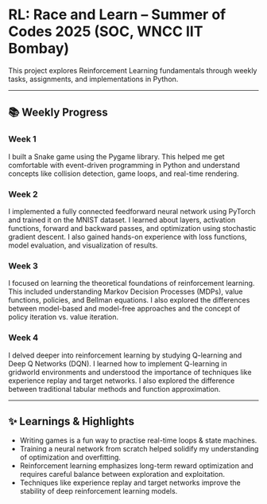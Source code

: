 # RL: Race and Learn – Summer of Codes 2025 (SOC, WNCC IIT Bombay)

This project explores Reinforcement Learning fundamentals through weekly tasks, assignments, and implementations in Python.

---

## 📚 Weekly Progress

### Week 1
I built a Snake game using the Pygame library. This helped me get comfortable with event-driven programming in Python and understand concepts like collision detection, game loops, and real-time rendering.

### Week 2
I implemented a fully connected feedforward neural network using PyTorch and trained it on the MNIST dataset. I learned about layers, activation functions, forward and backward passes, and optimization using stochastic gradient descent. I also gained hands-on experience with loss functions, model evaluation, and visualization of results.

### Week 3
I focused on learning the theoretical foundations of reinforcement learning. This included understanding Markov Decision Processes (MDPs), value functions, policies, and Bellman equations. I also explored the differences between model-based and model-free approaches and the concept of policy iteration vs. value iteration.

### Week 4
I delved deeper into reinforcement learning by studying Q-learning and Deep Q Networks (DQN). I learned how to implement Q-learning in gridworld environments and understood the importance of techniques like experience replay and target networks. I also explored the difference between traditional tabular methods and function approximation.

---

## ✨ Learnings & Highlights

* Writing games is a fun way to practise real-time loops & state machines.
* Training a neural network from scratch helped solidify my understanding of optimization and overfitting.
* Reinforcement learning emphasizes long-term reward optimization and requires careful balance between exploration and exploitation.
* Techniques like experience replay and target networks improve the stability of deep reinforcement learning models.
